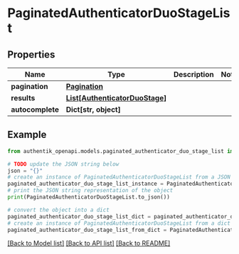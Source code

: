 # PaginatedAuthenticatorDuoStageList


## Properties

Name | Type | Description | Notes
------------ | ------------- | ------------- | -------------
**pagination** | [**Pagination**](Pagination.md) |  | 
**results** | [**List[AuthenticatorDuoStage]**](AuthenticatorDuoStage.md) |  | 
**autocomplete** | **Dict[str, object]** |  | 

## Example

```python
from authentik_openapi.models.paginated_authenticator_duo_stage_list import PaginatedAuthenticatorDuoStageList

# TODO update the JSON string below
json = "{}"
# create an instance of PaginatedAuthenticatorDuoStageList from a JSON string
paginated_authenticator_duo_stage_list_instance = PaginatedAuthenticatorDuoStageList.from_json(json)
# print the JSON string representation of the object
print(PaginatedAuthenticatorDuoStageList.to_json())

# convert the object into a dict
paginated_authenticator_duo_stage_list_dict = paginated_authenticator_duo_stage_list_instance.to_dict()
# create an instance of PaginatedAuthenticatorDuoStageList from a dict
paginated_authenticator_duo_stage_list_from_dict = PaginatedAuthenticatorDuoStageList.from_dict(paginated_authenticator_duo_stage_list_dict)
```
[[Back to Model list]](../README.md#documentation-for-models) [[Back to API list]](../README.md#documentation-for-api-endpoints) [[Back to README]](../README.md)


